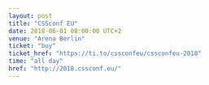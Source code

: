 ```yaml
---
layout: post
title: "CSSconf EU"
date: 2018-06-01 08:00:00 UTC+2
venue: "Arena Berlin"
ticket: "buy"
ticket_href: "https://ti.to/cssconfeu/cssconfeu-2018"
time: "all day"
href: "http://2018.cssconf.eu/"
---
```


